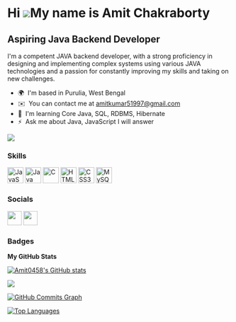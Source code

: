 Hi ![](https://user-images.githubusercontent.com/18350557/176309783-0785949b-9127-417c-8b55-ab5a4333674e.gif)My name is Amit Chakraborty
========================================================================================================================================

Aspiring Java Backend Developer
-------------------------------

I'm a competent JAVA backend developer, with a strong proficiency in designing and implementing complex systems using various JAVA technologies and a passion for constantly improving my skills and taking on new challenges.

* 🌍  I'm based in Purulia, West Bengal
* ✉️  You can contact me at [amitkumar51997@gmail.com](mailto:amitkumar51997@gmail.com)
* 🧠  I'm learning Core Java, SQL, RDBMS, Hibernate
* ⚡  Ask me about Java, JavaScript I will answer

<a href="https://www.github.com/Amit0458" target="_blank" rel="noreferrer"><img
src="https://img.shields.io/github/followers/Amit0458?logo=github&style=for-the-badge&color=ffffff&labelColor=1c1917" /></a>

### Skills


<p align="left">
<a href="https://developer.mozilla.org/en-US/docs/Web/JavaScript" target="_blank" rel="noreferrer"><img src="https://raw.githubusercontent.com/danielcranney/readme-generator/main/public/icons/skills/javascript-colored.svg" width="36" height="36" alt="JavaScript" /></a>
<a href="https://www.oracle.com/java/" target="_blank" rel="noreferrer"><img src="https://raw.githubusercontent.com/danielcranney/readme-generator/main/public/icons/skills/java-colored.svg" width="36" height="36" alt="Java" /></a>
<a href="https://docs.microsoft.com/en-us/cpp/?view=msvc-170" target="_blank" rel="noreferrer"><img src="https://raw.githubusercontent.com/danielcranney/readme-generator/main/public/icons/skills/c-colored.svg" width="36" height="36" alt="C" /></a>
<a href="https://developer.mozilla.org/en-US/docs/Glossary/HTML5" target="_blank" rel="noreferrer"><img src="https://raw.githubusercontent.com/danielcranney/readme-generator/main/public/icons/skills/html5-colored.svg" width="36" height="36" alt="HTML5" /></a>
<a href="https://www.w3.org/TR/CSS/#css" target="_blank" rel="noreferrer"><img src="https://raw.githubusercontent.com/danielcranney/readme-generator/main/public/icons/skills/css3-colored.svg" width="36" height="36" alt="CSS3" /></a>
<a href="https://www.mysql.com/" target="_blank" rel="noreferrer"><img src="https://raw.githubusercontent.com/danielcranney/readme-generator/main/public/icons/skills/mysql-colored.svg" width="36" height="36" alt="MySQL" /></a>
</p>


### Socials

<p align="left"> <a href="https://www.github.com/Amit0458" target="_blank" rel="noreferrer"><img src="https://raw.githubusercontent.com/danielcranney/readme-generator/main/public/icons/socials/github.svg" width="32" height="32" /></a> <a href="https://www.linkedin.com/in/https://www.linkedin.com/in/amit-chakrabortty-568213109/" target="_blank" rel="noreferrer"><img src="https://raw.githubusercontent.com/danielcranney/readme-generator/main/public/icons/socials/linkedin.svg" width="32" height="32" /></a></p>

### Badges

<b>My GitHub Stats</b>

<a href="http://www.github.com/Amit0458"><img src="https://github-readme-stats.vercel.app/api?username=Amit0458&show_icons=true&hide=issues,&title_color=22c55e&text_color=ffffff&icon_color=ffffff&bg_color=1c1917&hide_border=true&show_icons=true" alt="Amit0458's GitHub stats" /></a>

<a href="http://www.github.com/Amit0458"><img src="https://github-readme-streak-stats.herokuapp.com/?user=Amit0458&stroke=ffffff&background=1c1917&ring=22c55e&fire=22c55e&currStreakNum=ffffff&currStreakLabel=22c55e&sideNums=ffffff&sideLabels=ffffff&dates=ffffff&hide_border=true" /></a>

<a href="http://www.github.com/Amit0458"><img src="https://github-readme-activity-graph.cyclic.app/graph?username=Amit0458&bg_color=1c1917&color=ffffff&line=ffffff&point=ffffff&area_color=1c1917&area=true&hide_border=true&custom_title=GitHub%20Commits%20Graph" alt="GitHub Commits Graph" /></a>

<a href="https://github.com/Amit0458" align="left"><img src="https://github-readme-stats.vercel.app/api/top-langs/?username=Amit0458&langs_count=10&title_color=22c55e&text_color=ffffff&icon_color=ffffff&bg_color=1c1917&hide_border=true&locale=en&custom_title=Top%20%Languages" alt="Top Languages" /></a>
